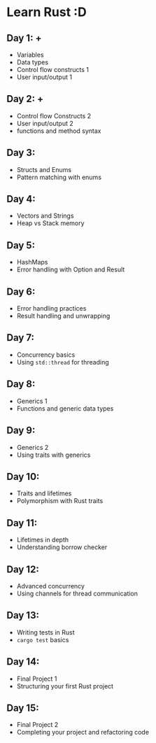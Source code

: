 # Learn Rust :D

## Day 1: +
- Variables
- Data types
- Control flow constructs 1
- User input/output 1

## Day 2: +
- Control flow Constructs 2
- User input/output 2
- functions and method syntax 

## Day 3:
- Structs and Enums
- Pattern matching with enums

## Day 4:
- Vectors and Strings
- Heap vs Stack memory

## Day 5:
- HashMaps
- Error handling with Option and Result

## Day 6:
- Error handling practices
- Result handling and unwrapping

## Day 7:
- Concurrency basics
- Using `std::thread` for threading

## Day 8:
- Generics 1
- Functions and generic data types

## Day 9:
- Generics 2
- Using traits with generics

## Day 10:
- Traits and lifetimes
- Polymorphism with Rust traits

## Day 11:
- Lifetimes in depth
- Understanding borrow checker

## Day 12:
- Advanced concurrency
- Using channels for thread communication

## Day 13:
- Writing tests in Rust
- `cargo test` basics

## Day 14:
- Final Project 1
- Structuring your first Rust project

## Day 15:
- Final Project 2
- Completing your project and refactoring code
